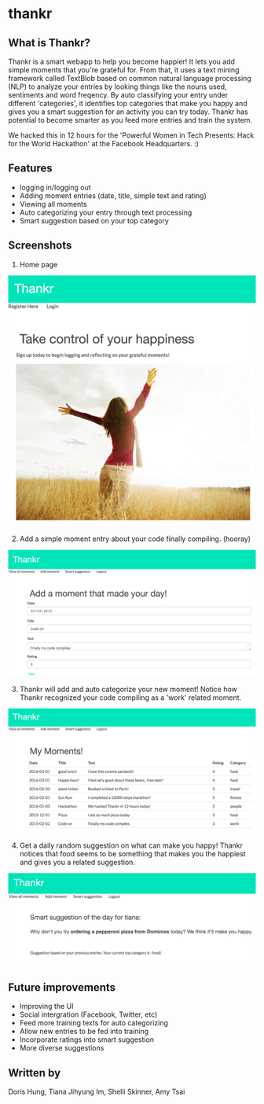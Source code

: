 # thankr

## What is Thankr?

Thankr is a smart webapp to help you become happier! It lets you add simple moments that you're grateful for. From that, it uses a text mining framework called TextBlob based on common natural language processing (NLP) to analyze your entries by looking things like the nouns used, sentiments and word freqency. By auto classifying your entry under different 'categories', it identifies top categories that make you happy and gives you a smart suggestion for an activity you can try today. Thankr has potential to become smarter as you feed more entries and train the system. 

We hacked this in 12 hours for the 'Powerful Women in Tech Presents: Hack for the World Hackathon' at the Facebook Headquarters. :)

## Features

- logging in/logging out
- Adding moment entries (date, title, simple text and rating)
- Viewing all moments
- Auto categorizing your entry through text processing
- Smart suggestion based on your top category

## Screenshots

1. Home page

![Alt text](/screenshots/Home.png?raw=true "Home")

2. Add a simple moment entry about your code finally compiling. (hooray)

![Alt text](/screenshots/AddMoment.png?raw=true "Add Moment")

3. Thankr will add and auto categorize your new moment! Notice how Thankr recognized your code compiling as a 'work' related moment.

![Alt text](/screenshots/AllMoments.png?raw=true "All Moments")

4. Get a daily random suggestion on what can make you happy! Thankr notices that food seems to be something that makes you the happiest and gives you a related suggestion. 

![Alt text](/screenshots/SmartSuggestion.png?raw=true "Smart Suggestion")

## Future improvements
- Improving the UI
- Social intergration (Facebook, Twitter, etc)
- Feed more training texts for auto categorizing
- Allow new entries to be fed into training
- Incorporate ratings into smart suggestion
- More diverse suggestions

## Written by

Doris Hung, Tiana Jihyung Im, Shelli Skinner, Amy Tsai
